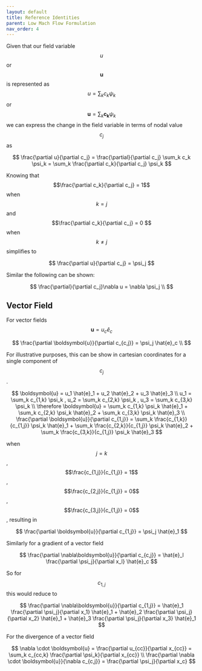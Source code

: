 ```yaml
---
layout: default
title: Reference Identities
parent: Low Mach Flow Formulation
nav_order: 4
---
```

Given that our field variable $$u$$ or $$\boldsymbol{u}$$ is represented as $$u = \sum_k c_k \psi_k $$ or $$ \boldsymbol{u} = \sum_k \boldsymbol{c_k} \psi_k $$ we can express the change in the field variable in terms of nodal value $${c_j}$$ as

$$
\frac{\partial u}{\partial c_j} = \frac{\partial}{\partial c_j} \sum_k c_k \psi_k = \sum_k \frac{\partial c_k}{\partial c_j} \psi_k
$$

Knowing that $$\frac{\partial c_k}{\partial c_j} = 1$$ when $$k = j$$ and $$\frac{\partial c_k}{\partial c_j} = 0 $$ when $$k \neq j$$ simplifies to

$$
\frac{\partial u}{\partial c_j} = \psi_j
$$

Similar the following can be shown:

$$
\frac{\partial}{\partial c_j}\nabla u = \nabla \psi_j \\
$$

## Vector Field
For vector fields $$ \boldsymbol{u} = u_c \hat{e}_c $$

$$
\frac{\partial \boldsymbol{u}}{\partial c_{c,j}} = \psi_j \hat{e}_c \\
$$

For illustrative purposes, this can be show in cartesian coordinates for a single component of $$c_j$$. 

$$
\boldsymbol{u} = u_1 \hat{e}_1 + u_2 \hat{e}_2 + u_3 \hat{e}_3 \\
u_1 = \sum_k c_{1,k} \psi_k , u_2 = \sum_k c_{2,k} \psi_k , u_3 = \sum_k c_{3,k} \psi_k \\ 
\therefore \boldsymbol{u} =  \sum_k c_{1,k} \psi_k \hat{e}_1 + \sum_k c_{2,k} \psi_k  \hat{e}_2 + \sum_k c_{3,k} \psi_k \hat{e}_3 \\
\frac{\partial \boldsymbol{u}}{\partial c_{1,j}} = \sum_k \frac{c_{1,k}}{c_{1,j}} \psi_k \hat{e}_1 + \sum_k \frac{c_{2,k}}{c_{1,j}} \psi_k  \hat{e}_2 + \sum_k \frac{c_{3,k}}{c_{1,j}} \psi_k \hat{e}_3
$$

when $$j = k$$, $$\frac{c_{1,j}}{c_{1,j}} = 1$$, $$\frac{c_{2,j}}{c_{1,j}} = 0$$, $$\frac{c_{3,j}}{c_{1,j}} = 0$$, resulting in 

$$
\frac{\partial \boldsymbol{u}}{\partial c_{1,j}} = \psi_j \hat{e}_1 
$$

Similarly for a gradient of a vector field

$$
\frac{\partial \nabla\boldsymbol{u}}{\partial c_{c,j}} = \hat{e}_l \frac{\partial \psi_j}{\partial x_l} \hat{e}_c
$$

So for $$c_{1,j}$$ this would reduce to

$$
\frac{\partial \nabla\boldsymbol{u}}{\partial c_{1,j}} = \hat{e}_1 \frac{\partial \psi_j}{\partial x_1} \hat{e}_1 + \hat{e}_2 \frac{\partial \psi_j}{\partial x_2} \hat{e}_1 + \hat{e}_3 \frac{\partial \psi_j}{\partial x_3} \hat{e}_1
$$

For the divergence of a vector field

$$ 
\nabla \cdot \boldsymbol{u} = \frac{\partial u_{cc}}{\partial x_{cc}}  = \sum_k c_{cc,k} \frac{\partial \psi_k}{\partial x_{cc}} \\
\frac{\partial \nabla \cdot \boldsymbol{u}}{\nabla c_{c,j}} = \frac{\partial \psi_j}{\partial x_c}
$$

